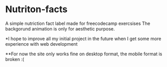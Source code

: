 ﻿# Nutriton-facts
 A simple nutriction fact label made for freecodecamp exercsises
 The backgorund animation is only for aesthetic purpose.

 *I hope to improve all my initial project in the future when I get some more experience with web development
 
 
 
 **For now the site only works fine on desktop format, the mobile format is broken :(

